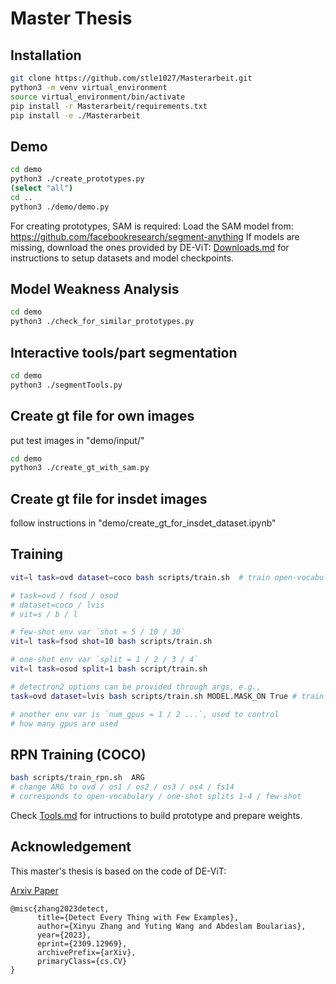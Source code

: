 # Master Thesis

## Installation

```bash
git clone https://github.com/stle1027/Masterarbeit.git
python3 -m venv virtual_environment
source virtual_environment/bin/activate
pip install -r Masterarbeit/requirements.txt
pip install -e ./Masterarbeit
```
## Demo

```bash
cd demo
python3 ./create_prototypes.py
(select "all")
cd ..
python3 ./demo/demo.py
```

For creating prototypes, SAM is required:
      Load the SAM model from: https://github.com/facebookresearch/segment-anything
If models are missing, download the ones provided by DE-ViT:
[Downloads.md](Downloads.md) for instructions to setup datasets and model checkpoints.

## Model Weakness Analysis
```bash
cd demo
python3 ./check_for_similar_prototypes.py
```

## Interactive tools/part segmentation
```bash
cd demo
python3 ./segmentTools.py
```

## Create gt file for own images
put test images in "demo/input/"
```bash
cd demo
python3 ./create_gt_with_sam.py
```

## Create gt file for insdet images
follow instructions in "demo/create_gt_for_insdet_dataset.ipynb"


## Training 

```bash
vit=l task=ovd dataset=coco bash scripts/train.sh  # train open-vocabulary COCO with ViT-L

# task=ovd / fsod / osod
# dataset=coco / lvis
# vit=s / b / l

# few-shot env var `shot = 5 / 10 / 30`
vit=l task=fsod shot=10 bash scripts/train.sh 

# one-shot env var `split = 1 / 2 / 3 / 4`
vit=l task=osod split=1 bash script/train.sh

# detectron2 options can be provided through args, e.g.,
task=ovd dataset=lvis bash scripts/train.sh MODEL.MASK_ON True # train lvis with mask head

# another env var is `num_gpus = 1 / 2 ...`, used to control
# how many gpus are used
```

## RPN Training (COCO)

```bash
bash scripts/train_rpn.sh  ARG
# change ARG to ovd / os1 / os2 / os3 / os4 / fs14
# corresponds to open-vocabulary / one-shot splits 1-4 / few-shot
```

Check [Tools.md](Tools.md) for intructions to build prototype and prepare weights.

## Acknowledgement
This master's thesis is based on the code of DE-ViT:

[Arxiv Paper](https://arxiv.org/abs/2309.12969)
```
@misc{zhang2023detect,
      title={Detect Every Thing with Few Examples}, 
      author={Xinyu Zhang and Yuting Wang and Abdeslam Boularias},
      year={2023},
      eprint={2309.12969},
      archivePrefix={arXiv},
      primaryClass={cs.CV}
}
```



